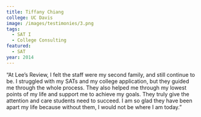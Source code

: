 ```yaml
---
title: Tiffany Chiang
college: UC Davis
image: /images/testimonies/3.png
tags:
  - SAT I
  - College Consulting
featured:
  - SAT
year: 2014
---
```


“At Lee’s Review, I felt the staff were my second family, and still
continue to be. I struggled with my SATs and my college application, but
they guided me through the whole process. They also helped me through my
lowest points of my life and support me to achieve my goals. They truly
give the attention and care students need to succeed. I am so glad they
have been apart my life because without them, I would not be where I am
today.”
